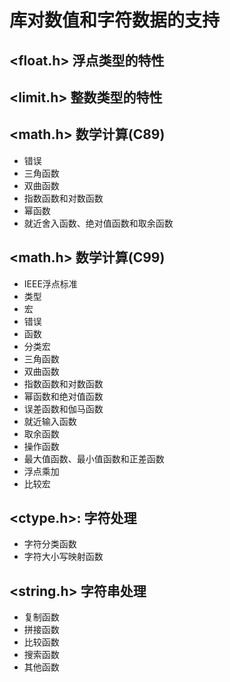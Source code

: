 # 库对数值和字符数据的支持
## <float.h> 浮点类型的特性
## <limit.h> 整数类型的特性
## <math.h> 数学计算(C89)
- 错误
- 三角函数
- 双曲函数
- 指数函数和对数函数
- 幂函数
- 就近舍入函数、绝对值函数和取余函数
##  <math.h> 数学计算(C99)
- IEEE浮点标准
- 类型
- 宏
- 错误
- 函数
- 分类宏
- 三角函数
- 双曲函数
- 指数函数和对数函数
- 幂函数和绝对值函数
- 误差函数和伽马函数
- 就近输入函数
- 取余函数
- 操作函数
- 最大值函数、最小值函数和正差函数
- 浮点乘加
- 比较宏
## <ctype.h>: 字符处理
- 字符分类函数
- 字符大小写映射函数
## <string.h> 字符串处理
- 复制函数
- 拼接函数
- 比较函数
- 搜索函数
- 其他函数